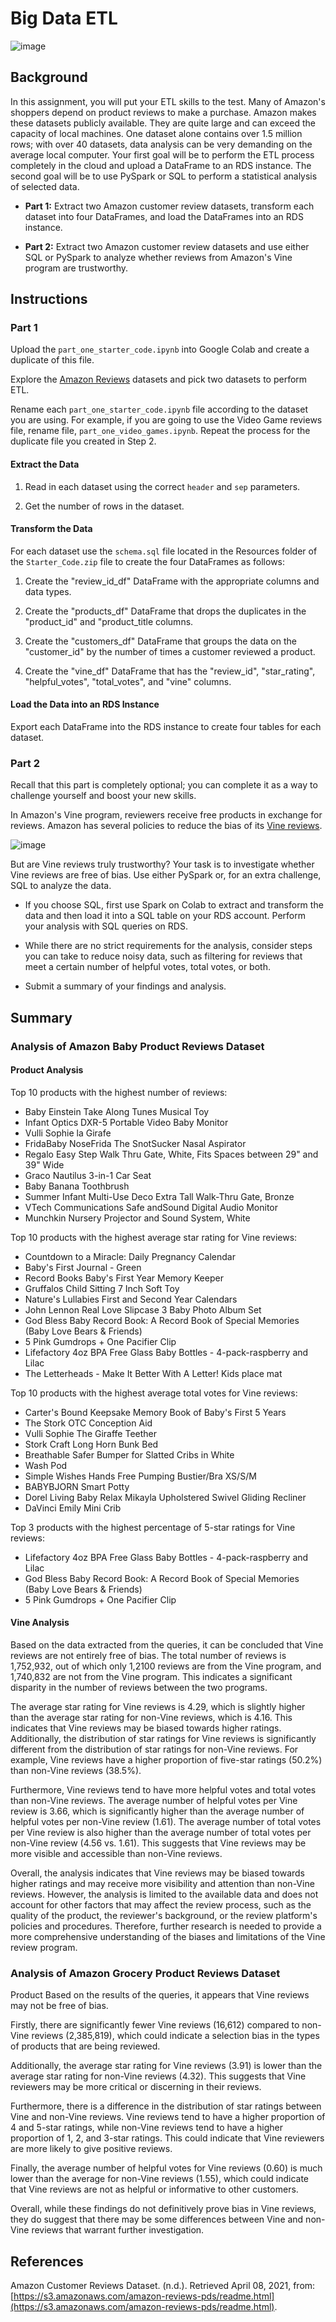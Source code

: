 # Big Data ETL
![image](https://user-images.githubusercontent.com/112406455/222977004-15f38761-8eec-438c-9ba1-74fa15489f44.png)
## Background
In this assignment, you will put your ETL skills to the test. Many of Amazon's shoppers depend on product reviews to make a purchase. Amazon makes these datasets publicly available. They are quite large and can exceed the capacity of local machines. One dataset alone contains over 1.5 million rows; with over 40 datasets, data analysis can be very demanding on the average local computer. Your first goal will be to perform the ETL process completely in the cloud and upload a DataFrame to an RDS instance. The second goal will be to use PySpark or SQL to perform a statistical analysis of selected data.

* **Part 1:** Extract two Amazon customer review datasets, transform each dataset into four DataFrames, and load the DataFrames into an RDS instance.

* **Part 2:** Extract two Amazon customer review datasets and use either SQL or PySpark to analyze whether reviews from Amazon's Vine program are trustworthy.
## Instructions
### Part 1
Upload the `part_one_starter_code.ipynb` into Google Colab and create a duplicate of this file.

Explore the [Amazon Reviews](https://s3.amazonaws.com/amazon-reviews-pds/tsv/index.txt) datasets and pick two datasets to perform ETL.

Rename each `part_one_starter_code.ipynb` file according to the dataset you are using. For example, if you are going to use the Video Game reviews file, rename file, `part_one_video_games.ipynb`. Repeat the process for the duplicate file you created in Step 2.

#### Extract the Data

1. Read in each dataset using the correct `header` and `sep` parameters.

2. Get the number of rows in the dataset.

#### Transform the Data

For each dataset use the `schema.sql` file located in the Resources folder of the `Starter_Code.zip` file to create the four DataFrames as follows:

1. Create the "review_id_df" DataFrame with the appropriate columns and data types.

2. Create the "products_df" DataFrame that drops the duplicates in the "product_id" and "product_title columns.

3. Create the "customers_df" DataFrame that groups the data on the "customer_id" by the number of times a customer reviewed a product.

4. Create the "vine_df" DataFrame that has the "review_id", "star_rating", "helpful_votes", "total_votes", and "vine" columns.

#### Load the Data into an RDS Instance

Export each DataFrame into the RDS instance to create four tables for each dataset.

### Part 2 
Recall that this part is completely optional; you can complete it as a way to challenge yourself and boost your new skills.

In Amazon's Vine program, reviewers receive free products in exchange for reviews. Amazon has several policies to reduce the bias of its [Vine reviews](https://www.amazon.com/vine/about?ie=UTF8).

![image](https://user-images.githubusercontent.com/112406455/222976476-fc0ca662-e455-4eaf-b983-5c8040c7380d.png)

But are Vine reviews truly trustworthy? Your task is to investigate whether Vine reviews are free of bias. Use either PySpark or, for an extra challenge, SQL to analyze the data.

* If you choose SQL, first use Spark on Colab to extract and transform the data and then load it into a SQL table on your RDS account. Perform your analysis with SQL queries on RDS.

* While there are no strict requirements for the analysis, consider steps you can take to reduce noisy data, such as filtering for reviews that meet a certain number of helpful votes, total votes, or both.

* Submit a summary of your findings and analysis.
## Summary
### Analysis of Amazon Baby Product Reviews Dataset
#### Product Analysis 
Top 10 products with the highest number of reviews:
* Baby Einstein Take Along Tunes Musical Toy
* Infant Optics DXR-5 Portable Video Baby Monitor
* Vulli Sophie la Girafe
* FridaBaby NoseFrida The SnotSucker Nasal Aspirator
* Regalo Easy Step Walk Thru Gate, White, Fits Spaces between 29" and 39" Wide
* Graco Nautilus 3-in-1 Car Seat
* Baby Banana Toothbrush
* Summer Infant Multi-Use Deco Extra Tall Walk-Thru Gate, Bronze
* VTech Communications Safe andSound Digital Audio Monitor
* Munchkin Nursery Projector and Sound System, White

Top 10 products with the highest average star rating for Vine reviews:
* Countdown to a Miracle: Daily Pregnancy Calendar
* Baby's First Journal - Green
* Record Books Baby's First Year Memory Keeper
* Gruffalos Child Sitting 7 Inch Soft Toy
* Nature's Lullabies First and Second Year Calendars
* John Lennon Real Love Slipcase 3 Baby Photo Album Set
* God Bless Baby Record Book: A Record Book of Special Memories (Baby Love Bears & Friends)
* 5 Pink Gumdrops + One Pacifier Clip
* Lifefactory 4oz BPA Free Glass Baby Bottles - 4-pack-raspberry and Lilac
* The Letterheads - Make It Better With A Letter! Kids place mat

Top 10 products with the highest average total votes for Vine reviews:
* Carter's Bound Keepsake Memory Book of Baby's First 5 Years
* The Stork OTC Conception Aid
* Vulli Sophie The Giraffe Teether
* Stork Craft Long Horn Bunk Bed
* Breathable Safer Bumper for Slatted Cribs in White
* Wash Pod
* Simple Wishes Hands Free Pumping Bustier/Bra XS/S/M
* BABYBJORN Smart Potty
* Dorel Living Baby Relax Mikayla Upholstered Swivel Gliding Recliner
* DaVinci Emily Mini Crib

Top 3 products with the highest percentage of 5-star ratings for Vine reviews:
* Lifefactory 4oz BPA Free Glass Baby Bottles - 4-pack-raspberry and Lilac
* God Bless Baby Record Book: A Record Book of Special Memories (Baby Love Bears & Friends)
* 5 Pink Gumdrops + One Pacifier Clip

#### Vine Analysis
Based on the data extracted from the queries, it can be concluded that Vine reviews are not entirely free of bias. The total number of reviews is 1,752,932, out of which only 1,2100 reviews are from the Vine program, and 1,740,832 are not from the Vine program. This indicates a significant disparity in the number of reviews between the two programs.

The average star rating for Vine reviews is 4.29, which is slightly higher than the average star rating for non-Vine reviews, which is 4.16. This indicates that Vine reviews may be biased towards higher ratings. Additionally, the distribution of star ratings for Vine reviews is significantly different from the distribution of star ratings for non-Vine reviews. For example, Vine reviews have a higher proportion of five-star ratings (50.2%) than non-Vine reviews (38.5%).

Furthermore, Vine reviews tend to have more helpful votes and total votes than non-Vine reviews. The average number of helpful votes per Vine review is 3.66, which is significantly higher than the average number of helpful votes per non-Vine review (1.61). The average number of total votes per Vine review is also higher than the average number of total votes per non-Vine review (4.56 vs. 1.61). This suggests that Vine reviews may be more visible and accessible than non-Vine reviews.

Overall, the analysis indicates that Vine reviews may be biased towards higher ratings and may receive more visibility and attention than non-Vine reviews. However, the analysis is limited to the available data and does not account for other factors that may affect the review process, such as the quality of the product, the reviewer's background, or the review platform's policies and procedures. Therefore, further research is needed to provide a more comprehensive understanding of the biases and limitations of the Vine review program.
### Analysis of Amazon Grocery Product Reviews Dataset
Product 
Based on the results of the queries, it appears that Vine reviews may not be free of bias.

Firstly, there are significantly fewer Vine reviews (16,612) compared to non-Vine reviews (2,385,819), which could indicate a selection bias in the types of products that are being reviewed.

Additionally, the average star rating for Vine reviews (3.91) is lower than the average star rating for non-Vine reviews (4.32). This suggests that Vine reviewers may be more critical or discerning in their reviews.

Furthermore, there is a difference in the distribution of star ratings between Vine and non-Vine reviews. Vine reviews tend to have a higher proportion of 4 and 5-star ratings, while non-Vine reviews tend to have a higher proportion of 1, 2, and 3-star ratings. This could indicate that Vine reviewers are more likely to give positive reviews.

Finally, the average number of helpful votes for Vine reviews (0.60) is much lower than the average for non-Vine reviews (1.55), which could indicate that Vine reviews are not as helpful or informative to other customers.

Overall, while these findings do not definitively prove bias in Vine reviews, they do suggest that there may be some differences between Vine and non-Vine reviews that warrant further investigation.
## References
Amazon Customer Reviews Dataset. (n.d.). Retrieved April 08, 2021, from: [https://s3.amazonaws.com/amazon-reviews-pds/readme.html](https://s3.amazonaws.com/amazon-reviews-pds/readme.html).
